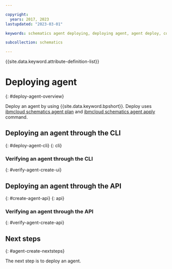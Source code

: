 ```yaml
---

copyright:
  years: 2017, 2023
lastupdated: "2023-03-01"

keywords: schematics agent deploying, deploying agent, agent deploy, command-line, api, ui

subcollection: schematics

---
```


{{site.data.keyword.attribute-definition-list}}

# Deploying agent
{: #deploy-agent-overview}

Deploy an agent by using {{site.data.keyword.bpshort}}. Deploy uses [ibmcloud schematics agent plan](/docs/schematics?topic=schematics-schematics-cli-reference#schematics-agent-plan) and [ibmcloud schematics agent apply](/docs/schematics?topic=schematics-schematics-cli-reference#schematics-agent-apply) command.

## Deploying an agent through the CLI 
{: #deploy-agent-cli}
{: cli}

### Verifying an agent through the CLI
{: #verify-agent-create-ui}

## Deploying an agent through the API
{: #create-agent-api}
{: api}

### Verifying an agent through the API
{: #verify-agent-create-api}

## Next steps
{: #agent-create-nextsteps}

The next step is to deploy an agent.
